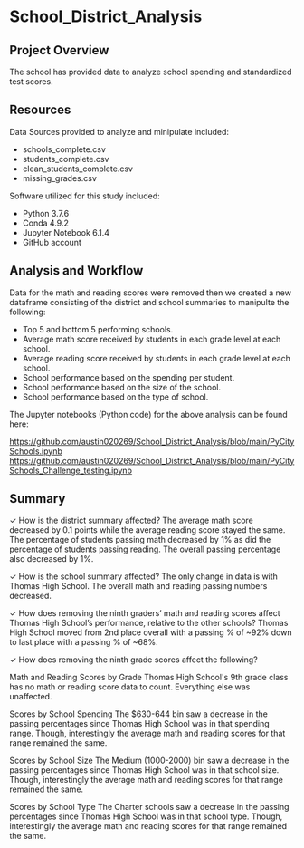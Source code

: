 # School_District_Analysis

## Project Overview
The school has provided data to analyze school spending and standardized test scores.

## Resources
Data Sources provided to analyze and minipulate included:
- schools_complete.csv
- students_complete.csv
- clean_students_complete.csv
- missing_grades.csv

Software utilized for this study included: 
- Python 3.7.6 
- Conda 4.9.2 
- Jupyter Notebook 6.1.4
- GitHub account

## Analysis and Workflow
Data for the math and reading scores were removed then we created a new dataframe consisting of the district and school summaries to manipulte the following:

- Top 5 and bottom 5 performing schools.
- Average math score received by students in each grade level at each school.
- Average reading score received by students in each grade level at each school.
- School performance based on the spending per student.
- School performance based on the size of the school.
- School performance based on the type of school.

The Jupyter notebooks (Python code) for the above analysis can be found here:

https://github.com/austin020269/School_District_Analysis/blob/main/PyCitySchools.ipynb
https://github.com/austin020269/School_District_Analysis/blob/main/PyCitySchools_Challenge_testing.ipynb

## Summary
✓ How is the district summary affected?
The average math score decreased by 0.1 points while the average reading score stayed the same. The percentage of students passing math decreased by 1% as did the percentage of students passing reading. The overall passing percentage also decreased by 1%.

✓ How is the school summary affected?
The only change in data is with Thomas High School. The overall math and reading passing numbers decreased.

✓ How does removing the ninth graders’ math and reading scores affect Thomas High School’s performance, relative to the other schools?
Thomas High School moved from 2nd place overall with a passing % of ~92% down to last place with a passing % of ~68%.

✓ How does removing the ninth grade scores affect the following?

Math and Reading Scores by Grade
Thomas High School's 9th grade class has no math or reading score data to count. Everything else was unaffected.

Scores by School Spending
The $630-644 bin saw a decrease in the passing percentages since Thomas High School was in that spending range. Though, interestingly the average math and reading scores for that range remained the same.

Scores by School Size
The Medium (1000-2000) bin saw a decrease in the passing percentages since Thomas High School was in that school size. Though, interestingly the average math and reading scores for that range remained the same.

Scores by School Type
The Charter schools saw a decrease in the passing percentages since Thomas High School was in that school type. Though, interestingly the average math and reading scores for that range remained the same.
